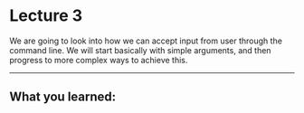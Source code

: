 # Lecture 3

We are going to look into how we can accept input from user through the command line. We will start basically with simple arguments, and then progress to more complex ways to achieve this.

------

## What you learned: 